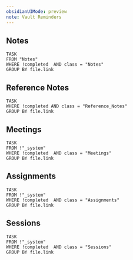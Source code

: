 ```yaml
---
obsidianUIMode: preview
note: Vault Reminders
---
```



## Notes
```dataview
TASK
FROM "Notes"
WHERE !completed  AND class = "Notes"
GROUP BY file.link
```

## Reference Notes
```dataview
TASK
WHERE !completed AND class = "Reference_Notes"
GROUP BY file.link
```

## Meetings
```dataview
TASK
FROM !"_system"
WHERE !completed  AND class = "Meetings" 
GROUP BY file.link
```

## Assignments
```dataview
TASK
FROM !"_system"
WHERE !completed  AND class = "Assignments" 
GROUP BY file.link
```
## Sessions
```dataview
TASK
FROM !"_system"
WHERE !completed  AND class = "Sessions" 
GROUP BY file.link
```



